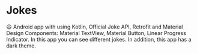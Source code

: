 # Jokes
😃 Android app with using Kotlin, Official Joke API, Retrofit and Material Design Components: Material TextView, Material Button, Linear Progress Indicator. In this app you can see different jokes. In addition, this app has a dark theme.

